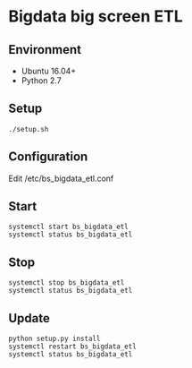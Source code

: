 # Bigdata big screen ETL

## Environment

- Ubuntu 16.04+
- Python 2.7

## Setup

```shell
./setup.sh
```

## Configuration

Edit /etc/bs_bigdata_etl.conf

## Start

```shell
systemctl start bs_bigdata_etl
systemctl status bs_bigdata_etl
```

## Stop

```shell
systemctl stop bs_bigdata_etl
systemctl status bs_bigdata_etl
```

## Update

```shell
python setup.py install
systemctl restart bs_bigdata_etl
systemctl status bs_bigdata_etl
```

